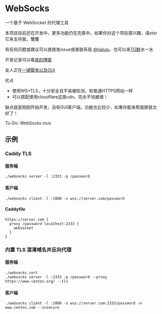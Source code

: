 # WebSocks

一个基于 WebSocket 的代理工具

本项目目前还在开发中，更多功能仍在完善中。如果你对这个项目感兴趣，请star它来支持我，蟹蟹

有任何问题或建议可以直接发issue或者联系我 [@halulu](https://t.me/halulu)，也可以来[TG群](https://t.me/websocks)水一水

开发记录可以看[我的博客](https://halu.lu/post/websocks-development/)

友人正在[一键脚本以及GUI](https://zhuji.lu/topic/15/websocks)

优点
 - 使用WS+TLS，十分安全且不易被检测，和普通HTTPS网站一样
 - 可以搭配使用cloudflare这类cdn，完全不怕被墙！

缺点就是刚刚开始开发，没有GUI客户端，功能也比较少，如果你能来帮我那就太好了！

To-Do: WebSocks mux

## 示例

### Caddy TLS

#### 服务端
```
./websocks server -l :2333 -p /password
```

#### 客户端
```
./websocks client -l :1080 -s wss://server.com/password
```

#### Caddyfile
```
https://server.com {
  proxy /password localhost:2333 {
    websocket
  }
}
```

### 内置 TLS 混淆域名并反向代理

#### 服务端
```
./websocks cert
./websocks server -l :2333 -p /password --proxy https://www.centos.org/ --tls
```

#### 客户端
```
./websocks client -l :1080 -s wss://server.com:2333/password -n www.centos.com --insecure
```
